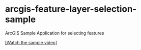 # arcgis-feature-layer-selection-sample
ArcGIS Sample Application for selecting features

[[Watch the sample video]](https://drive.google.com/open?id=12KtqHQ_LTZQ3kDDO6YAGqSmnZofRNzZ9)
